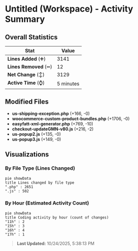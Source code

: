 # Untitled (Workspace) - Activity Summary 

## Overall Statistics

| Stat                   | Value                                                             |
| ---------------------- | ----------------------------------------------------------------- |
| **Lines Added** (➕)   | 3141                                          |
| **Lines Removed** (➖) | 12                                        |
| **Net Change** (↕)    | 3129                |
| **Active Time** (⌚)   | 5 minutes |


## Modified Files
- **us-shipping-exception.php** (+166, -0)
- **woocommerce-custom-product-bundles.php** (+1706, -0)
- **easyfatt-xml-generator.php** (+769, -10)
- **checkout-updateGMN-v80.js** (+216, -2)
- **us-popup2.js** (+135, -0)
- **us-popup3.js** (+149, -0)

## Visualizations

### By File Type (Lines Changed)

```mermaid
pie showData
title Lines changed by file type
".php" : 2651
".js" : 502
```

### By Hour (Estimated Activity Count)

```mermaid
pie showData
title Coding activity by hour (count of changes)
"11h" : 2
"15h" : 3
"16h" : 4
"17h" : 1
```


> **Last Updated:** 10/24/2025, 5:38:13 PM